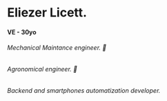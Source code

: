 # Eliezer Licett.

#### VE - 30yo
###### Mechanical Maintance engineer. 🔭
###### Agronomical engineer. 🌱
###### Backend and smartphones automatization developer.


<!--
**elicett/elicett** is a ✨ _special_ ✨ repository because its `README.md` (this file) appears on your GitHub profile.

Here are some ideas to get you started:

- 🔭 I’m currently working on ...
- 🌱 I’m currently learning ...
- 👯 I’m looking to collaborate on ...
- 🤔 I’m looking for help with ...
- 💬 Ask me about ...
- 📫 How to reach me: ...
- 😄 Pronouns: ...
- ⚡ Fun fact: ...
-->
